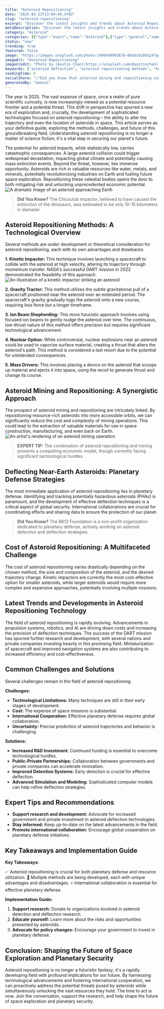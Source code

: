 ```yaml
---
title: "Asteroid Repositioning"
date: "2025-03-23T13:09:44.478Z"
slug: "asteroid-repositioning"
excerpt: "Discover the latest insights and trends about Asteroid Repositioning. This comprehensive guide covers everything you need to know about Asteroid Repositioning in 2025."
metaDescription: "Discover the latest insights and trends about Asteroid Repositioning. This comprehensive guide covers everything you need to know about Asteroid Reposition..."
category: "Asteroid"
categories: [{"type":"exact","name":"Asteroid"},{"type":"general","name":"Space Exploration"},{"type":"medium","name":"Planetary Defense"},{"type":"specific","name":"Gravity Tractor"},{"type":"niche","name":"Trajectory Modification"}]
status: "new"
trending: true
featured: false
image: "https://images.unsplash.com/photo-1496449903678-68ddcb189a24?q=85&w=1200&fit=max&fm=webp&auto=compress"
imageAlt: "Asteroid Repositioning"
imageCredit: "Photo by [Austin Chan](https://unsplash.com/@austinchan) on Unsplash"
keywords: ["asteroid deflection", "asteroid repositioning methods", "how to move an asteroid", "asteroid mining and repositioning", "deflecting near-earth asteroids", "planetary defense asteroid redirection", "cost of asteroid repositioning", "asteroid repositioning technology", "commercial asteroid repositioning", "best asteroid deflection techniques"]
readingTime: 6
socialShare: "\"Did you know that asteroid mining and repositioning could revolutionize industries on Earth and fuel future space exploration? The future of space is closer than you think.\""
generatedBy: "Gemini"
---
```


The year is 2025.  The vast expanse of space, once a realm of pure scientific curiosity, is now increasingly viewed as a potential resource frontier and a potential threat.  This shift in perspective has spurred a new era of exploration and, crucially, the development of sophisticated technologies focused on asteroid repositioning – the ability to alter the trajectory and even the location of asteroids in space. This article serves as your definitive guide, exploring the methods, challenges, and future of this groundbreaking field.  Understanding asteroid repositioning is no longer a matter of science fiction; it's a vital step in securing our planet's future.



The potential for asteroid impacts, while statistically low, carries catastrophic consequences.  A large asteroid collision could trigger widespread devastation, impacting global climate and potentially causing mass extinction events.  Beyond the threat, however, lies immense opportunity. Asteroids are rich in valuable resources like water, metals, and minerals, potentially revolutionizing industries on Earth and fueling future space exploration.  Repositioning these celestial bodies opens the door to both mitigating risk and unlocking unprecedented economic potential. ![A dramatic image of an asteroid approaching Earth](https://images.unsplash.com/photo-1451187580459-43490279c0fa?q=85&w=1200&fit=max&fm=webp&auto=compress)

> **Did You Know?**  The Chicxulub impactor, believed to have caused the extinction of the dinosaurs, was estimated to be only 10-15 kilometers in diameter.

## Asteroid Repositioning Methods: A Technological Overview

Several methods are under development or theoretical consideration for asteroid repositioning, each with its own advantages and drawbacks.

**1. Kinetic Impactor:** This technique involves launching a spacecraft to collide with the asteroid at high velocity, altering its trajectory through momentum transfer. NASA's successful DART mission in 2022 demonstrated the feasibility of this approach. ![An illustration of a kinetic impactor striking an asteroid](https://images.unsplash.com/photo-1484417894907-623942c8ee29?q=85&w=1200&fit=max&fm=webp&auto=compress)

**2. Gravity Tractor:** This method utilizes the subtle gravitational pull of a spacecraft positioned near the asteroid over an extended period.  The spacecraft's gravity gradually tugs the asteroid onto a new course, requiring less force but a longer timeframe.

**3. Ion Beam Shepherding:**  This more futuristic approach involves using focused ion beams to gently nudge the asteroid over time.  The continuous, low-thrust nature of this method offers precision but requires significant technological advancement.

**4. Nuclear Option:**  While controversial, nuclear explosions near an asteroid could be used to vaporize surface material, creating a thrust that alters the asteroid's path.  This method is considered a last resort due to the potential for unintended consequences.

**5. Mass Drivers:**  This involves placing a device on the asteroid that scoops up material and ejects it into space, using the recoil to generate thrust and change its course.

## Asteroid Mining and Repositioning: A Synergistic Approach

The prospect of asteroid mining and repositioning are intricately linked.  By repositioning resource-rich asteroids into more accessible orbits, we can significantly reduce the cost and complexity of mining operations.  This could lead to the extraction of valuable materials for use in space construction, manufacturing, and even back on Earth. ![An artist's rendering of an asteroid mining operation](https://images.unsplash.com/photo-1517976487492-5750f3195933?q=85&w=1200&fit=max&fm=webp&auto=compress)

> **EXPERT TIP:**  The combination of asteroid repositioning and mining presents a compelling economic model, though currently facing significant technological hurdles.

## Deflecting Near-Earth Asteroids: Planetary Defense Strategies

The most immediate application of asteroid repositioning lies in planetary defense.  Identifying and tracking potentially hazardous asteroids (PHAs) is paramount, and the development of effective deflection techniques is a critical aspect of global security.  International collaborations are crucial for coordinating efforts and sharing data to ensure the protection of our planet.

> **Did You Know?**  The B612 Foundation is a non-profit organization dedicated to planetary defense, actively working on asteroid detection and deflection strategies.

## Cost of Asteroid Repositioning: A Multifaceted Challenge

The cost of asteroid repositioning varies drastically depending on the chosen method, the size and composition of the asteroid, and the desired trajectory change.  Kinetic impactors are currently the most cost-effective option for smaller asteroids, while larger asteroids would require more complex and expensive approaches, potentially involving multiple missions.  

## Latest Trends and Developments in Asteroid Repositioning Technology

The field of asteroid repositioning is rapidly evolving.  Advancements in propulsion systems, robotics, and AI are driving down costs and increasing the precision of deflection techniques.  The success of the DART mission has spurred further research and development, with several nations and private companies investing heavily in this promising field.  Miniaturization of spacecraft and improved navigation systems are also contributing to increased efficiency and cost-effectiveness.

## Common Challenges and Solutions

Several challenges remain in the field of asteroid repositioning.

**Challenges:**

* **Technological Limitations:**  Many techniques are still in their early stages of development.
* **Cost:**  The expense of space missions is substantial.
* **International Cooperation:**  Effective planetary defense requires global collaboration.
* **Uncertainty:**  Precise prediction of asteroid trajectories and behavior is challenging.

**Solutions:**

* **Increased R&D Investment:**  Continued funding is essential to overcome technological hurdles.
* **Public-Private Partnerships:**  Collaboration between governments and private companies can accelerate innovation.
* **Improved Detection Systems:**  Early detection is crucial for effective deflection.
* **Advanced Simulation and Modeling:**  Sophisticated computer models can help refine deflection strategies.

## Expert Tips and Recommendations

* **Support research and development:**  Advocate for increased government and private investment in asteroid deflection technologies.
* **Stay informed:**  Keep up-to-date on the latest advancements in the field.
* **Promote international collaboration:**  Encourage global cooperation on planetary defense initiatives.

## Key Takeaways and Implementation Guide

**Key Takeaways:**

✅ Asteroid repositioning is crucial for both planetary defense and resource utilization.
🔑 Multiple methods are being developed, each with unique advantages and disadvantages.
⚡ International collaboration is essential for effective planetary defense.

**Implementation Guide:**

1. **Support research:** Donate to organizations involved in asteroid detection and deflection research.
2. **Educate yourself:**  Learn more about the risks and opportunities presented by asteroids.
3. **Advocate for policy changes:**  Encourage your government to invest in planetary defense.

## Conclusion: Shaping the Future of Space Exploration and Planetary Security

Asteroid repositioning is no longer a futuristic fantasy; it's a rapidly developing field with profound implications for our future.  By harnessing technological advancements and fostering international cooperation, we can proactively address the potential threats posed by asteroids while simultaneously unlocking the vast resources they hold.  The time to act is now.  Join the conversation, support the research, and help shape the future of space exploration and planetary security.


